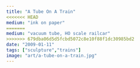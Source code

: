 ```yaml
---
title: "A Tube On A Train"
<<<<<<< HEAD
medium: "ink on paper"
=======
medium: "vacuum tube, HO scale railcar"
>>>>>>> 679dba06d5d5fcbd5072c8e10f88f1dc30985bd2
date: "2009-01-11"
tags: ["sculpture","trains"]
image: "art/a-tube-on-a-train.jpg"
---
```

